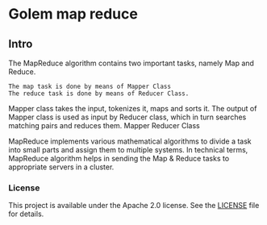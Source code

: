 # Golem map reduce 
## Intro
The MapReduce algorithm contains two important tasks, namely Map and Reduce.

    The map task is done by means of Mapper Class
    The reduce task is done by means of Reducer Class.

Mapper class takes the input, tokenizes it, maps and sorts it. The output of Mapper class is used as input by Reducer class, which in turn searches matching pairs and reduces them.
Mapper Reducer Class

MapReduce implements various mathematical algorithms to divide a task into small parts and assign them to multiple systems. In technical terms, MapReduce algorithm helps in sending the Map & Reduce tasks to appropriate servers in a cluster.

### License

This project is available under the Apache 2.0 license. 
See the [LICENSE](LICENSE) file for details.

